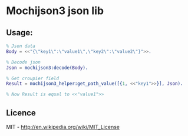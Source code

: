 # Mochijson3 json lib #

## Usage: ##

```erlang
% Json data
Body = <<"{\"key1\":\"value1\",\"key2\":\"value2\"}">>.

% Decode json
Json = mochijson3:decode(Body).

% Get croupier field
Result = mochijson3_helper:get_path_value([{1, <<"key1">>}], Json).

% Now Result is equal to <<"value1">>

```

## Licence ##

MIT - http://en.wikipedia.org/wiki/MIT_License
